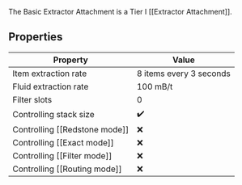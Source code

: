 The Basic Extractor Attachment is a Tier I [[Extractor Attachment]].

## Properties
|Property|Value|
|--------|-----|
|Item extraction rate|8 items every 3 seconds|
|Fluid extraction rate|100 mB/t|
|Filter slots|0|
|Controlling stack size|✔️|
|Controlling [[Redstone mode]]|❌|
|Controlling [[Exact mode]]|❌|
|Controlling [[Filter mode]]|❌|
|Controlling [[Routing mode]]|❌|
